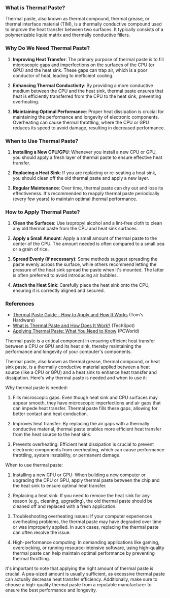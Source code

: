 ### What is Thermal Paste?

Thermal paste, also known as thermal compound, thermal grease, or thermal interface material (TIM), is a thermally conductive compound used to improve the heat transfer between two surfaces. It typically consists of a polymerizable liquid matrix and thermally conductive fillers.

### Why Do We Need Thermal Paste?

1. **Improving Heat Transfer**: The primary purpose of thermal paste is to fill microscopic gaps and imperfections on the surfaces of the CPU (or GPU) and the heat sink. These gaps can trap air, which is a poor conductor of heat, leading to inefficient cooling.

2. **Enhancing Thermal Conductivity**: By providing a more conductive medium between the CPU and the heat sink, thermal paste ensures that heat is efficiently transferred from the CPU to the heat sink, preventing overheating.

3. **Maintaining Optimal Performance**: Proper heat dissipation is crucial for maintaining the performance and longevity of electronic components. Overheating can cause thermal throttling, where the CPU or GPU reduces its speed to avoid damage, resulting in decreased performance.

### When to Use Thermal Paste?

1. **Installing a New CPU/GPU**: Whenever you install a new CPU or GPU, you should apply a fresh layer of thermal paste to ensure effective heat transfer.

2. **Replacing a Heat Sink**: If you are replacing or re-seating a heat sink, you should clean off the old thermal paste and apply a new layer.

3. **Regular Maintenance**: Over time, thermal paste can dry out and lose its effectiveness. It's recommended to reapply thermal paste periodically (every few years) to maintain optimal thermal performance.

### How to Apply Thermal Paste?

1. **Clean the Surfaces**: Use isopropyl alcohol and a lint-free cloth to clean any old thermal paste from the CPU and heat sink surfaces.

2. **Apply a Small Amount**: Apply a small amount of thermal paste to the center of the CPU. The amount needed is often compared to a small pea or a grain of rice.

3. **Spread Evenly (if necessary)**: Some methods suggest spreading the paste evenly across the surface, while others recommend letting the pressure of the heat sink spread the paste when it's mounted. The latter is often preferred to avoid introducing air bubbles.

4. **Attach the Heat Sink**: Carefully place the heat sink onto the CPU, ensuring it is correctly aligned and secured.

### References
- [Thermal Paste Guide - How to Apply and How It Works](https://www.tomshardware.com/reviews/thermal-paste-comparison,5108.html) (Tom's Hardware)
- [What is Thermal Paste and How Does It Work?](https://www.techspot.com/article/2007-thermal-paste/) (TechSpot)
- [Applying Thermal Paste: What You Need to Know](https://www.pcworld.com/article/2932478/how-to-apply-thermal-paste.html) (PCWorld)

Thermal paste is a critical component in ensuring efficient heat transfer between a CPU or GPU and its heat sink, thereby maintaining the performance and longevity of your computer's components.

Thermal paste, also known as thermal grease, thermal compound, or heat sink paste, is a thermally conductive material applied between a heat source (like a CPU or GPU) and a heat sink to enhance heat transfer and dissipation. Here's why thermal paste is needed and when to use it:

Why thermal paste is needed:
1. Fills microscopic gaps: Even though heat sink and CPU surfaces may appear smooth, they have microscopic imperfections and air gaps that can impede heat transfer. Thermal paste fills these gaps, allowing for better contact and heat conduction.

2. Improves heat transfer: By replacing the air gaps with a thermally conductive material, thermal paste enables more efficient heat transfer from the heat source to the heat sink.

3. Prevents overheating: Efficient heat dissipation is crucial to prevent electronic components from overheating, which can cause performance throttling, system instability, or permanent damage.

When to use thermal paste:
1. Installing a new CPU or GPU: When building a new computer or upgrading the CPU or GPU, apply thermal paste between the chip and the heat sink to ensure optimal heat transfer.

2. Replacing a heat sink: If you need to remove the heat sink for any reason (e.g., cleaning, upgrading), the old thermal paste should be cleaned off and replaced with a fresh application.

3. Troubleshooting overheating issues: If your computer experiences overheating problems, the thermal paste may have degraded over time or was improperly applied. In such cases, replacing the thermal paste can often resolve the issue.

4. High-performance computing: In demanding applications like gaming, overclocking, or running resource-intensive software, using high-quality thermal paste can help maintain optimal performance by preventing thermal throttling.

It's important to note that applying the right amount of thermal paste is crucial. A pea-sized amount is usually sufficient, as excessive thermal paste can actually decrease heat transfer efficiency. Additionally, make sure to choose a high-quality thermal paste from a reputable manufacturer to ensure the best performance and longevity.
